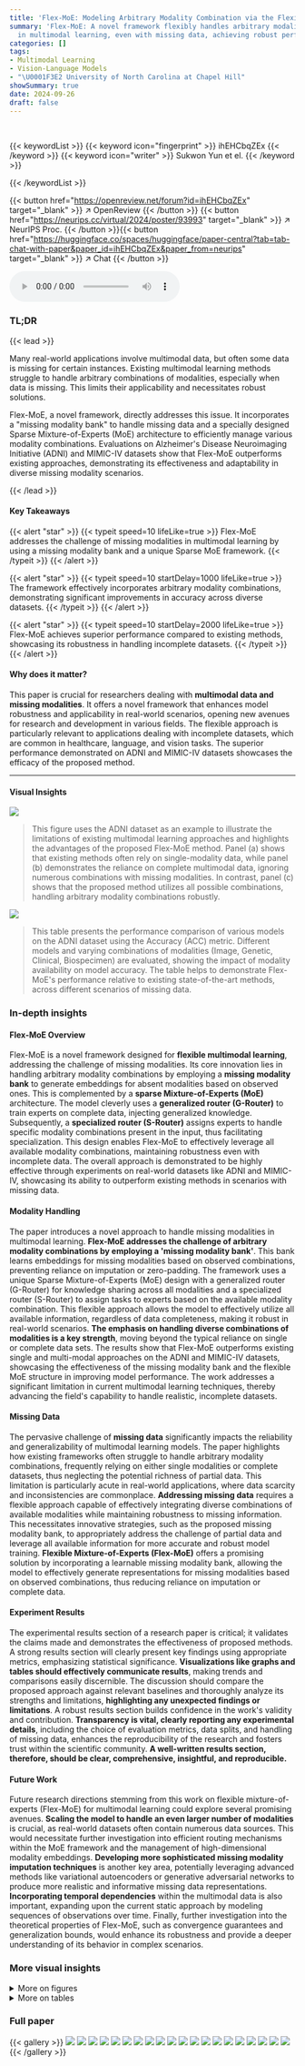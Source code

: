 ```yaml
---
title: 'Flex-MoE: Modeling Arbitrary Modality Combination via the Flexible Mixture-of-Experts'
summary: 'Flex-MoE: A novel framework flexibly handles arbitrary modality combinations
  in multimodal learning, even with missing data, achieving robust performance.'
categories: []
tags:
- Multimodal Learning
- Vision-Language Models
- "\U0001F3E2 University of North Carolina at Chapel Hill"
showSummary: true
date: 2024-09-26
draft: false
---
```


<br>

{{< keywordList >}}
{{< keyword icon="fingerprint" >}} ihEHCbqZEx {{< /keyword >}}
{{< keyword icon="writer" >}} Sukwon Yun et el. {{< /keyword >}}
 
{{< /keywordList >}}

{{< button href="https://openreview.net/forum?id=ihEHCbqZEx" target="_blank" >}}
↗ OpenReview
{{< /button >}}
{{< button href="https://neurips.cc/virtual/2024/poster/93993" target="_blank" >}}
↗ NeurIPS Proc.
{{< /button >}}{{< button href="https://huggingface.co/spaces/huggingface/paper-central?tab=tab-chat-with-paper&paper_id=ihEHCbqZEx&paper_from=neurips" target="_blank" >}}
↗ Chat
{{< /button >}}



<audio controls>
    <source src="https://ai-paper-reviewer.com/ihEHCbqZEx/podcast.wav" type="audio/wav">
    Your browser does not support the audio element.
</audio>


### TL;DR


{{< lead >}}

Many real-world applications involve multimodal data, but often some data is missing for certain instances.  Existing multimodal learning methods struggle to handle arbitrary combinations of modalities, especially when data is missing. This limits their applicability and necessitates robust solutions. 

Flex-MoE, a novel framework, directly addresses this issue. It incorporates a "missing modality bank" to handle missing data and a specially designed Sparse Mixture-of-Experts (MoE) architecture to efficiently manage various modality combinations.  Evaluations on Alzheimer's Disease Neuroimaging Initiative (ADNI) and MIMIC-IV datasets show that Flex-MoE outperforms existing approaches, demonstrating its effectiveness and adaptability in diverse missing modality scenarios.

{{< /lead >}}


#### Key Takeaways

{{< alert "star" >}}
{{< typeit speed=10 lifeLike=true >}} Flex-MoE addresses the challenge of missing modalities in multimodal learning by using a missing modality bank and a unique Sparse MoE framework. {{< /typeit >}}
{{< /alert >}}

{{< alert "star" >}}
{{< typeit speed=10 startDelay=1000 lifeLike=true >}} The framework effectively incorporates arbitrary modality combinations, demonstrating significant improvements in accuracy across diverse datasets. {{< /typeit >}}
{{< /alert >}}

{{< alert "star" >}}
{{< typeit speed=10 startDelay=2000 lifeLike=true >}} Flex-MoE achieves superior performance compared to existing methods, showcasing its robustness in handling incomplete datasets. {{< /typeit >}}
{{< /alert >}}

#### Why does it matter?
This paper is crucial for researchers dealing with **multimodal data and missing modalities**. It offers a novel framework that enhances model robustness and applicability in real-world scenarios, opening new avenues for research and development in various fields.  The flexible approach is particularly relevant to applications dealing with incomplete datasets, which are common in healthcare, language, and vision tasks.  The superior performance demonstrated on ADNI and MIMIC-IV datasets showcases the efficacy of the proposed method.

------
#### Visual Insights



![](https://ai-paper-reviewer.com/ihEHCbqZEx/figures_1_1.jpg)

> This figure uses the ADNI dataset as an example to illustrate the limitations of existing multimodal learning approaches and highlights the advantages of the proposed Flex-MoE method. Panel (a) shows that existing methods often rely on single-modality data, while panel (b) demonstrates the reliance on complete multimodal data, ignoring numerous combinations with missing modalities. In contrast, panel (c) shows that the proposed method utilizes all possible combinations, handling arbitrary modality combinations robustly.





![](https://ai-paper-reviewer.com/ihEHCbqZEx/tables_7_1.jpg)

> This table presents the performance comparison of various models on the ADNI dataset using the Accuracy (ACC) metric.  Different models and varying combinations of modalities (Image, Genetic, Clinical, Biospecimen) are evaluated, showing the impact of modality availability on model accuracy.  The table helps to demonstrate Flex-MoE's performance relative to existing state-of-the-art methods, across different scenarios of missing data.





### In-depth insights


#### Flex-MoE Overview
Flex-MoE is a novel framework designed for **flexible multimodal learning**, addressing the challenge of missing modalities.  Its core innovation lies in handling arbitrary modality combinations by employing a **missing modality bank** to generate embeddings for absent modalities based on observed ones. This is complemented by a **sparse Mixture-of-Experts (MoE)** architecture.  The model cleverly uses a **generalized router (G-Router)** to train experts on complete data, injecting generalized knowledge. Subsequently, a **specialized router (S-Router)** assigns experts to handle specific modality combinations present in the input, thus facilitating specialization. This design enables Flex-MoE to effectively leverage all available modality combinations, maintaining robustness even with incomplete data.  The overall approach is demonstrated to be highly effective through experiments on real-world datasets like ADNI and MIMIC-IV, showcasing its ability to outperform existing methods in scenarios with missing data.

#### Modality Handling
The paper introduces a novel approach to handle missing modalities in multimodal learning.  **Flex-MoE addresses the challenge of arbitrary modality combinations by employing a 'missing modality bank'**. This bank learns embeddings for missing modalities based on observed combinations, preventing reliance on imputation or zero-padding.  The framework uses a unique Sparse Mixture-of-Experts (MoE) design with a generalized router (G-Router) for knowledge sharing across all modalities and a specialized router (S-Router) to assign tasks to experts based on the available modality combination. This flexible approach allows the model to effectively utilize all available information, regardless of data completeness, making it robust in real-world scenarios.  **The emphasis on handling diverse combinations of modalities is a key strength**, moving beyond the typical reliance on single or complete data sets.  The results show that Flex-MoE outperforms existing single and multi-modal approaches on the ADNI and MIMIC-IV datasets, showcasing the effectiveness of the missing modality bank and the flexible MoE structure in improving model performance. The work addresses a significant limitation in current multimodal learning techniques, thereby advancing the field's capability to handle realistic, incomplete datasets.

#### Missing Data
The pervasive challenge of **missing data** significantly impacts the reliability and generalizability of multimodal learning models.  The paper highlights how existing frameworks often struggle to handle arbitrary modality combinations, frequently relying on either single modalities or complete datasets, thus neglecting the potential richness of partial data.  This limitation is particularly acute in real-world applications, where data scarcity and inconsistencies are commonplace.  **Addressing missing data** requires a flexible approach capable of effectively integrating diverse combinations of available modalities while maintaining robustness to missing information.  This necessitates innovative strategies, such as the proposed missing modality bank, to appropriately address the challenge of partial data and leverage all available information for more accurate and robust model training.  **Flexible Mixture-of-Experts (Flex-MoE)** offers a promising solution by incorporating a learnable missing modality bank,  allowing the model to effectively generate representations for missing modalities based on observed combinations, thus reducing reliance on imputation or complete data.

#### Experiment Results
The experimental results section of a research paper is critical; it validates the claims made and demonstrates the effectiveness of proposed methods.  A strong results section will clearly present key findings using appropriate metrics, emphasizing statistical significance.  **Visualizations like graphs and tables should effectively communicate results**, making trends and comparisons easily discernible.  The discussion should compare the proposed approach against relevant baselines and thoroughly analyze its strengths and limitations, **highlighting any unexpected findings or limitations**.  A robust results section builds confidence in the work's validity and contribution.  **Transparency is vital, clearly reporting any experimental details**, including the choice of evaluation metrics, data splits, and handling of missing data, enhances the reproducibility of the research and fosters trust within the scientific community.  **A well-written results section, therefore, should be clear, comprehensive, insightful, and reproducible.**

#### Future Work
Future research directions stemming from this work on flexible mixture-of-experts (Flex-MoE) for multimodal learning could explore several promising avenues.  **Scaling the model to handle an even larger number of modalities** is crucial, as real-world datasets often contain numerous data sources.  This would necessitate further investigation into efficient routing mechanisms within the MoE framework and the management of high-dimensional modality embeddings.  **Developing more sophisticated missing modality imputation techniques** is another key area, potentially leveraging advanced methods like variational autoencoders or generative adversarial networks to produce more realistic and informative missing data representations.  **Incorporating temporal dependencies** within the multimodal data is also important, expanding upon the current static approach by modeling sequences of observations over time.   Finally, further investigation into the theoretical properties of Flex-MoE, such as convergence guarantees and generalization bounds, would enhance its robustness and provide a deeper understanding of its behavior in complex scenarios.


### More visual insights

<details>
<summary>More on figures
</summary>


![](https://ai-paper-reviewer.com/ihEHCbqZEx/figures_1_2.jpg)

> This figure illustrates the multimodal nature of Alzheimer's Disease (AD).  It shows that diagnosis of AD often involves integrating information from various sources, including clinical records (symptoms), imaging data (MRI scans, PET scans), genetic profiles, and biospecimens (blood, urine, cerebrospinal fluid). The challenge is that not all of these modalities are always available for each patient, making it difficult for existing models to accurately predict AD stages.


![](https://ai-paper-reviewer.com/ihEHCbqZEx/figures_3_1.jpg)

> This figure illustrates the Flex-MoE framework, showing the process of sorting samples by modality availability, handling missing modalities using a missing modality bank, and employing a Sparse Mixture-of-Experts (SMoE) layer with both generalized and specialized experts. The G-Router handles samples with full modalities, while the S-Router specializes in handling samples with fewer modalities.


![](https://ai-paper-reviewer.com/ihEHCbqZEx/figures_8_1.jpg)

> This figure shows a comprehensive illustration of the Flex-MoE model's architecture. It details the process of handling missing modalities using a missing modality bank and using a two-stage routing mechanism (G-Router and S-Router) for training both generalized and specialized experts to handle various modality combinations.


![](https://ai-paper-reviewer.com/ihEHCbqZEx/figures_8_2.jpg)

> This figure visualizes the activation ratio of input modality combinations across different expert indices in the Flex-MoE model.  It demonstrates how the model utilizes both generalized knowledge from samples with complete modalities and specialized knowledge from samples with fewer modalities, leading to effective handling of various modality combinations.


</details>




<details>
<summary>More on tables
</summary>


![](https://ai-paper-reviewer.com/ihEHCbqZEx/tables_7_2.jpg)
> This table presents the performance of various models on the MIMIC-IV dataset using the accuracy (ACC) metric.  The models are evaluated under different modality combinations, specifically those including Lab and Vital values, Clinical Notes, and ICD-9 codes. The table shows the accuracy of each model for each combination, highlighting the performance of the proposed Flex-MoE model compared to existing state-of-the-art methods.

![](https://ai-paper-reviewer.com/ihEHCbqZEx/tables_9_1.jpg)
> This table presents the results of ablation experiments conducted on the Flex-MoE model. By systematically removing components of the model (expert specialization, expert generalization, embedding bank, and sorting), the impact on the model's performance (measured by Accuracy and F1 score) is evaluated.  This helps to understand the contribution of each component to the overall performance of Flex-MoE.

![](https://ai-paper-reviewer.com/ihEHCbqZEx/tables_9_2.jpg)
> This table presents the performance comparison of various models (Flex-MoE and several baselines) on the ADNI dataset in terms of accuracy (ACC). The models were tested with different combinations of modalities (Image, Genetic, Clinical, Biospecimen), and the results highlight Flex-MoE's superior performance in handling missing modalities and arbitrary modality combinations. The MC column indicates the specific observed modality combination for each row.

![](https://ai-paper-reviewer.com/ihEHCbqZEx/tables_15_1.jpg)
> This table presents the performance comparison of various models on the ADNI dataset, using the Accuracy (ACC) metric. It shows how different models perform across different combinations of four modalities (Image, Genetic, Clinical, Biospecimen). The table enables a comparison of single-modality and multi-modality approaches, as well as different state-of-the-art methods, including the proposed Flex-MoE model.  Each row represents a specific combination of available modalities, and the columns indicate different models' ACC values. 

![](https://ai-paper-reviewer.com/ihEHCbqZEx/tables_16_1.jpg)
> This table shows the hyperparameter settings used for training the Flex-MoE model on two different datasets: ADNI and MIMIC-IV.  For each dataset, the table specifies the learning rate, the number of experts, the number of SMoE layers, the top-K value for expert selection, the number of training epochs, the number of warm-up epochs, the hidden dimension of the model, the batch size, and the number of attention heads.

![](https://ai-paper-reviewer.com/ihEHCbqZEx/tables_16_2.jpg)
> This table shows a comparison of the performance (Accuracy) of different models on the ADNI dataset for Alzheimer's Disease prediction.  The models are tested across various combinations of available modalities (Image, Genetic, Clinical, and Biospecimen). The table highlights the superior performance of Flex-MoE across different modality scenarios.

![](https://ai-paper-reviewer.com/ihEHCbqZEx/tables_16_3.jpg)
> This table presents the performance comparison of various models on the ADNI dataset using the accuracy (ACC) metric.  It shows the performance for different combinations of modalities (Image, Genetic, Clinical, and Biospecimen) with various missing data scenarios represented by 'MC'.  The results highlight the performance of Flex-MoE compared to existing single and multi-modal methods.

![](https://ai-paper-reviewer.com/ihEHCbqZEx/tables_16_4.jpg)
> This table presents the performance comparison of different models on the MIMIC-IV dataset using the accuracy (ACC) metric.  It shows results for various combinations of available modalities (Lab and Vital values, Clinical Notes, and ICD-9 Codes), demonstrating how each model handles different levels of missing data. Flex-MoE's performance is compared against several baseline methods, highlighting its effectiveness in various missing-modality scenarios.

![](https://ai-paper-reviewer.com/ihEHCbqZEx/tables_16_5.jpg)
> This table presents the performance comparison of various models on the MIMIC-IV dataset using the AUC metric. Different models, including TF, MulT, MAG, LIMOE, FuseMoE, and Flex-MoE, are compared under various modality combinations (Lab and Vital values, Clinical Notes, and ICD-9 Codes).  The results demonstrate the effectiveness of Flex-MoE in handling different combinations of modalities.

</details>




### Full paper

{{< gallery >}}
<img src="https://ai-paper-reviewer.com/ihEHCbqZEx/1.png" class="grid-w50 md:grid-w33 xl:grid-w25" />
<img src="https://ai-paper-reviewer.com/ihEHCbqZEx/2.png" class="grid-w50 md:grid-w33 xl:grid-w25" />
<img src="https://ai-paper-reviewer.com/ihEHCbqZEx/3.png" class="grid-w50 md:grid-w33 xl:grid-w25" />
<img src="https://ai-paper-reviewer.com/ihEHCbqZEx/4.png" class="grid-w50 md:grid-w33 xl:grid-w25" />
<img src="https://ai-paper-reviewer.com/ihEHCbqZEx/5.png" class="grid-w50 md:grid-w33 xl:grid-w25" />
<img src="https://ai-paper-reviewer.com/ihEHCbqZEx/6.png" class="grid-w50 md:grid-w33 xl:grid-w25" />
<img src="https://ai-paper-reviewer.com/ihEHCbqZEx/7.png" class="grid-w50 md:grid-w33 xl:grid-w25" />
<img src="https://ai-paper-reviewer.com/ihEHCbqZEx/8.png" class="grid-w50 md:grid-w33 xl:grid-w25" />
<img src="https://ai-paper-reviewer.com/ihEHCbqZEx/9.png" class="grid-w50 md:grid-w33 xl:grid-w25" />
<img src="https://ai-paper-reviewer.com/ihEHCbqZEx/10.png" class="grid-w50 md:grid-w33 xl:grid-w25" />
<img src="https://ai-paper-reviewer.com/ihEHCbqZEx/11.png" class="grid-w50 md:grid-w33 xl:grid-w25" />
<img src="https://ai-paper-reviewer.com/ihEHCbqZEx/12.png" class="grid-w50 md:grid-w33 xl:grid-w25" />
<img src="https://ai-paper-reviewer.com/ihEHCbqZEx/13.png" class="grid-w50 md:grid-w33 xl:grid-w25" />
<img src="https://ai-paper-reviewer.com/ihEHCbqZEx/14.png" class="grid-w50 md:grid-w33 xl:grid-w25" />
<img src="https://ai-paper-reviewer.com/ihEHCbqZEx/15.png" class="grid-w50 md:grid-w33 xl:grid-w25" />
<img src="https://ai-paper-reviewer.com/ihEHCbqZEx/16.png" class="grid-w50 md:grid-w33 xl:grid-w25" />
<img src="https://ai-paper-reviewer.com/ihEHCbqZEx/17.png" class="grid-w50 md:grid-w33 xl:grid-w25" />
<img src="https://ai-paper-reviewer.com/ihEHCbqZEx/18.png" class="grid-w50 md:grid-w33 xl:grid-w25" />
<img src="https://ai-paper-reviewer.com/ihEHCbqZEx/19.png" class="grid-w50 md:grid-w33 xl:grid-w25" />
<img src="https://ai-paper-reviewer.com/ihEHCbqZEx/20.png" class="grid-w50 md:grid-w33 xl:grid-w25" />
{{< /gallery >}}